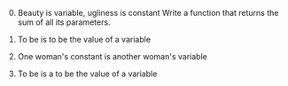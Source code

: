 0. Beauty is variable, ugliness is constant
Write a function that returns the sum of all its parameters.


1. To be is to be the value of a variable

2. One woman's constant is another woman's variable

3. To be is a to be the value of a variable
